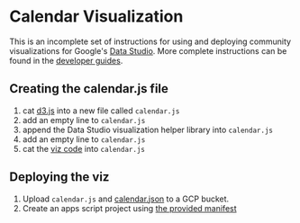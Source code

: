 # Calendar Visualization

This is an incomplete set of instructions for using and deploying community
visualizations for Google's [Data Studio](https://datastudio.google.com). More
complete instructions can be found in the [developer
guides](https://developers.google.com/datastudio/visualization).

## Creating the calendar.js file
1. cat [d3.js](https://d3js.org) into a new file called `calendar.js`
2. add an empty line to `calendar.js`
3. append the Data Studio visualization helper library into `calendar.js`
4. add an empty line to `calendar.js`
5. cat the [viz code](./src/index.js) into `calendar.js` 

## Deploying the viz
1. Upload `calendar.js` and [calendar.json](./src/calendar.json) to a GCP
   bucket.
2. Create an apps script project using [the provided
   manifest](./appsscript-src/appsscript.json)



